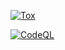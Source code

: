 [![Tox](https://github.com/Tiernan8r/py_photo_manager/actions/workflows/tox.yml/badge.svg)](https://github.com/Tiernan8r/py_photo_manager/actions/workflows/tox.yml)

[![CodeQL](https://github.com/Tiernan8r/py_photo_manager/actions/workflows/codeql-analysis.yml/badge.svg)](https://github.com/Tiernan8r/py_photo_manager/actions/workflows/codeql-analysis.yml)
